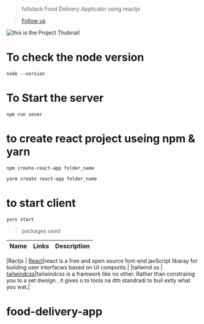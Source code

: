 > fullstack Food Delivery Applicatin using reactjs

> [Follow us](https://programmerashraful.netlify.app)

![this is the Project Thubnail]()

# To check the node version

```
node --version
```

# To Start the server

```
npm run sever
```

# to create react project useing npm & yarn

```
npm create-react-app folder_name
```

```
yarm create react-app folder_name
```

# to start client

```
yarn start
```

> packages used

<!-- prettier-ignore -->
| Name      |Links|Description|
|-----------| ------| -----------|

|Ractjs | [React](https://reactjs.org/)|react is a free and open source font-end javScript libaray for building user interfacws based on UI componts.|
|tailwind ss | [tailwindcss](htps://tailwindcss.com)|tailwindcss is a framwork like no other. Rather than constrainig you to a set dwsign , it gives o to tools na dth standradi to buil extly what you wat.|
# food-delivery-app
